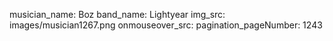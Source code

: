 musician_name: Boz
band_name: Lightyear
img_src: images/musician1267.png
onmouseover_src: 
pagination_pageNumber: 1243